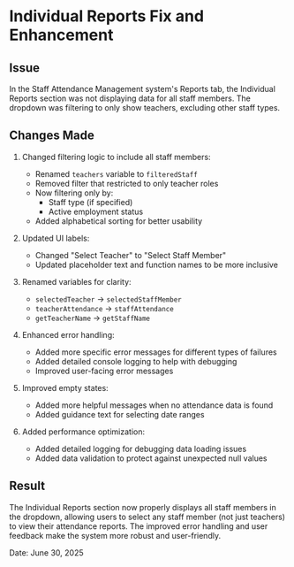 # Individual Reports Fix and Enhancement

## Issue
In the Staff Attendance Management system's Reports tab, the Individual Reports section was not displaying data for all staff members. The dropdown was filtering to only show teachers, excluding other staff types.

## Changes Made

1. Changed filtering logic to include all staff members:
   - Renamed `teachers` variable to `filteredStaff`
   - Removed filter that restricted to only teacher roles
   - Now filtering only by:
     - Staff type (if specified)
     - Active employment status
   - Added alphabetical sorting for better usability

2. Updated UI labels:
   - Changed "Select Teacher" to "Select Staff Member"
   - Updated placeholder text and function names to be more inclusive

3. Renamed variables for clarity:
   - `selectedTeacher` → `selectedStaffMember`
   - `teacherAttendance` → `staffAttendance`
   - `getTeacherName` → `getStaffName`

4. Enhanced error handling:
   - Added more specific error messages for different types of failures
   - Added detailed console logging to help with debugging
   - Improved user-facing error messages

5. Improved empty states:
   - Added more helpful messages when no attendance data is found
   - Added guidance text for selecting date ranges

6. Added performance optimization:
   - Added detailed logging for debugging data loading issues
   - Added data validation to protect against unexpected null values

## Result
The Individual Reports section now properly displays all staff members in the dropdown, allowing users to select any staff member (not just teachers) to view their attendance reports. The improved error handling and user feedback make the system more robust and user-friendly.

Date: June 30, 2025
